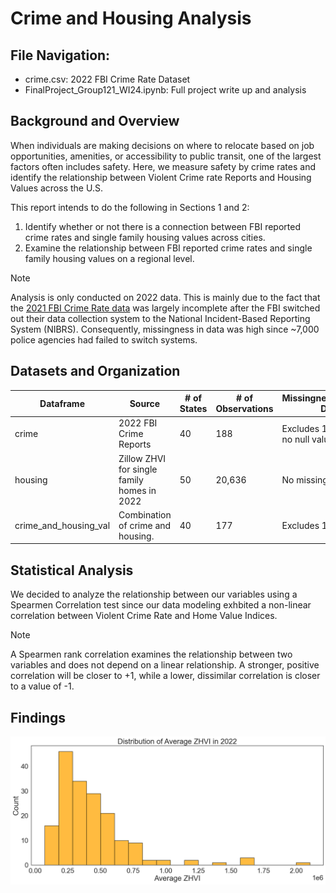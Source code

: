 
# Crime and Housing Analysis

## File Navigation:
- crime.csv: 2022 FBI Crime Rate Dataset 
- FinalProject_Group121_WI24.ipynb: Full project write up and analysis

## Background and Overview
When individuals are making decisions on where to relocate based on job opportunities, amenities, or accessibility to public transit, one of the largest factors often includes safety. Here, we measure safety by crime rates and identify the relationship between Violent Crime rate Reports and Housing Values across the U.S. 

This report intends to do the following in Sections 1 and 2:

1) Identify whether or not there is a connection between FBI reported crime rates and single family housing values across cities. 
2) Examine the relationship between FBI reported crime rates and single family housing values on a regional level.

>[!NOTE]
>Analysis is only conducted on 2022 data. This is mainly due to the fact that the [2021 FBI Crime Rate data](https://www.themarshallproject.org/2022/10/08/the-problem-with-the-fbi-s-missing-crime-data) was largely incomplete after the FBI switched out their data collection system to the National Incident-Based Reporting System (NIBRS). Consequently, missingness in data was high since ~7,000 police agencies had failed to switch systems. 

## Datasets and Organization
| Dataframe               | Source                               | # of States | # of Observations | Missingness/Excluded Data                        |
|-------------------------|--------------------------------------|-------------|-------------------|--------------------------------------------------|
| crime                   | 2022 FBI Crime Reports              | 40          | 188               | Excludes 10 states, but no null values.         |
| housing                 | Zillow ZHVI for single family homes in 2022 | 50          | 20,636            | No missingness.                                 |
| crime_and_housing_val   | Combination of crime and housing.   | 40          | 177               | Excludes 10 states.                             |

## Statistical Analysis
We decided to analyze the relationship between our variables using a Spearmen Correlation test since our data modeling exhbited a non-linear correlation between Violent Crime Rate and Home Value Indices. 

>[!NOTE]
>A Spearmen rank correlation examines the relationship between two variables and does not depend on a linear relationship. A stronger, positive correlation will be closer to +1, while a lower, dissimilar correlation is closer to a value of -1. 

## Findings
![Avg Distribution](models/avg_dist.png)
